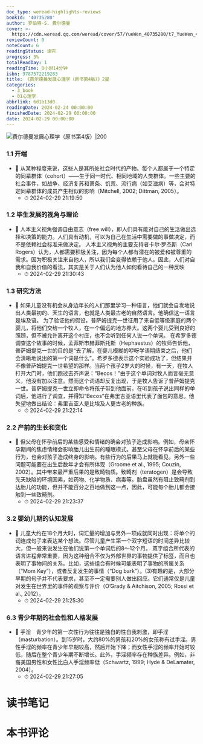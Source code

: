 ```yaml
---
doc_type: weread-highlights-reviews
bookId: '40735280'
author: 罗伯特·S. 费尔德曼
cover: >-
  https://cdn.weread.qq.com/weread/cover/57/YueWen_40735280/t7_YueWen_40735280.jpg
reviewCount: 0
noteCount: 6
readingStatus: 读完
progress: 3%
totalReadDay: 1
readingTime: 0小时14分钟
isbn: 9787572219283
title: 《费尔德曼发展心理学（原书第4版）》2星
categories:
  - 3_book
  - 01心理学
abbrlink: 6d1b13d0
readingDate: 2024-02-24 00:00:00
finishedDate: 2024-02-29 00:00:00
date: 2024-02-29 00:00:00
---
```


![ 费尔德曼发展心理学（原书第4版）|200](https://cdn.weread.qq.com/weread/cover/57/YueWen_40735280/t7_YueWen_40735280.jpg)


### 1.1 开端


- 📌 从某种程度来说，这些人是其所处社会时代的产物。每个人都属于一个特定的同辈群体（cohort）——生于同一时代、相同地域的人类群体。一些主要的社会事件，如战争、经济复苏和萧条、饥荒、流行病（如艾滋病）等，会对特定同辈群体的成员产生相似的影响（Mitchell, 2002; Dittman, 2005）。 
    - ⏱ 2024-02-29 21:19:50 
### 1.2 毕生发展的视角与理论


- 📌 人本主义视角强调自由意志（free will），即人们具有能对自己的生活做出选择和决策的能力。人们具有动机，可以为自己在生活中需要做的事做决定，而不是依赖社会标准来做决定。
  人本主义视角的主要支持者卡尔·罗杰斯（Carl Rogers）认为，人都需要积极关注，因为每个人都有潜在的被爱和被尊重的需求。因为积极关注来自他人，所以我们会变得依赖于他人。因此，人们对自我和自我价值的看法，其实是关于人们认为他人如何看待自己的一种反映 
    - ⏱ 2024-02-29 21:30:43 
### 1.3 研究方法


- 📌 如果儿童没有机会从身边年长的人们那里学习一种语言，他们就会自发地说出人类最初的、天生的语言，也就是人类最古老的自然语言。他确信这一语言是埃及语。
  为了验证他的假设，普萨姆提克一世征用了来自低等级家庭的两个婴儿，将他们交给一个牧人，在一个偏远的地方养大。这两个婴儿受到良好的照顾，但不被允许离开这个村庄，也不会听到任何人说一个单词。
  在希罗多德调查这个故事的时候，孟菲斯市赫菲斯托斯（Hephaestus）的牧师告诉他，普萨姆提克一世的目的是“去了解，在婴儿模糊的咿呀学语期结束之后，他们会清晰地说出的第一个词是什么”。希罗多德表示这个实验成功了，但结果并不像普萨姆提克一世希望的那样。当两个孩子2岁大的时候，有一天，在牧人打开大门时，他们跑过去齐声说：“Becos！”由于这个单词对牧人而言毫无意义，他没有加以注意。然而这个词语却反复出现，于是牧人告诉了普萨姆提克一世。普萨姆提克一世立即命令将孩子带到他面前。在听到孩子说出同样的单词后，他进行了调查，并得知“Becos”在弗里吉亚语里代表了面包的意思。他失望地做出结论：弗里吉亚人是比埃及人更古老的种族。 
    - ⏱ 2024-02-29 21:22:14 
### 2.2 产前的生长和变化


- 📌 但父母在怀孕前后的某些感受和情绪的确会对孩子造成影响。例如，母亲怀孕期间的焦虑情绪会影响胎儿出生前的睡眠模式。甚至父母在怀孕前后的某些行为，也会对孩子造成终身的影响。有些行为的后果马上就能看见，另外一些问题可能要在出生后数年才会有所体现（Groome et al., 1995; Couzin, 2002）。其中带来最严重后果的是致畸物质。致畸剂（teratogen）是会导致先天缺陷的环境因素，如药物、化学物质、病毒等。胎盘虽然有阻止致畸剂到达胎儿的功能，但并不能百分之百地做到这一点，因此，可能每个胎儿都会接触到一些致畸剂。 
    - ⏱ 2024-02-29 21:23:37 
### 3.2 婴幼儿期的认知发展


- 📌 儿童大约在18个月大时，词汇量的增加与另外一项成就同时出现：将单个的词连成句子来表达某个想法。尽管儿童产生第一个双字短语的时间差异比较大，但一般来说发生在他们说第一个单词后的8～12个月。
  双字组合所代表的语言进程非常重要，因为这种组合不仅为外部世界的事物提供了标签，而且也表明了事物间的关系。比如，这些组合有时候可能表明了事物的所属关系（“Mom Key”），或者反复发生的事情（“Dog bark”）。(3)有趣的是，大部分早期的句子并不代表要求，甚至不一定需要别人做出回应。它们通常仅是儿童对发生在世界里的事件的观察与评价（O’Grady & Aitchison, 2005; Rossi et al., 2012）。 
    - ⏱ 2024-02-29 21:25:30 
### 6.3 青少年期的社会性和人格发展


- 📌 手淫　青少年的第一次性行为往往是独自的性自我刺激，即手淫（masturbation）。到15岁时，大约80%的男孩和20%的女孩称有过手淫。男性手淫的频率在青少年早期较高，然后开始下降；而女性手淫的频率开始时较低，随后在整个青少年期不断增长。此外，手淫频率存在种族差异。例如，非裔美国男性和女性比白人手淫频率低（Schwartz, 1999; Hyde & DeLamater, 2004）。 
    - ⏱ 2024-02-29 21:27:05 

# 读书笔记


# 本书评论
